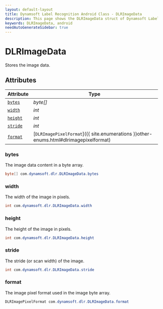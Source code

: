 ```yaml
---
layout: default-layout
title: Dynamsoft Label Recognition Android Class - DLRImageData
description: This page shows the DLRImageData struct of Dynamsoft Label Recognition for Android Language.
keywords: DLRImageData, android
needAutoGenerateSidebar: true
---
```



# DLRImageData
Stores the image data.  


## Attributes
    
| Attribute | Type |
|---------- | ---- |
| [`bytes`](#bytes) | *byte[]* |
| [`width`](#width) | *int* |
| [`height`](#height) | *int* |
| [`stride`](#stride) | *int* |
| [`format`](#format) | [`DLRImagePixelFormat`]({{ site.enumerations }}other-enums.html#dlrimagepixelformat) |


### bytes
The image data content in a byte array. 
```java
byte[] com.dynamsoft.dlr.DLRImageData.bytes
```

### width
The width of the image in pixels.  
```java
int com.dynamsoft.dlr.DLRImageData.width
```

### height
The height of the image in pixels.  
```java
int com.dynamsoft.dlr.DLRImageData.height
```

### stride
The stride (or scan width) of the image. 
```java
int com.dynamsoft.dlr.DLRImageData.stride
```

### format
The image pixel format used in the image byte array. 
```java
DLRImagePixelFormat com.dynamsoft.dlr.DLRImageData.format
```
  

